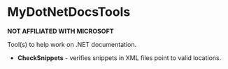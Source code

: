 ﻿# MyDotNetDocsTools

**NOT AFFILIATED WITH MICROSOFT**

Tool(s) to help work on .NET documentation.

- **CheckSnippets** - verifies snippets in XML files point to valid locations.
